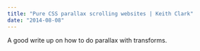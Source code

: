 ```yaml
---
title: "Pure CSS parallax scrolling websites | Keith Clark"
date: "2014-08-08"
---
```


A good write up on how to do parallax with transforms.
